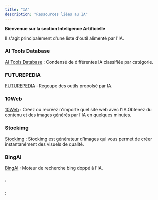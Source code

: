 ```yaml
---
title: "IA"
description: "Ressources liées au IA"
---
```


**Bienvenue sur la section Inteligence Artificielle**

Il s'agit principalement d'une liste d'outil alimenté par l'IA.



### AI Tools Database

[AI Tools Database](https://www.toolsforhumans.ai/tools-database) : Condensé de différentes IA classifiée par catégorie. 

### FUTUREPEDIA

[FUTUREPEDIA](https://www.futurepedia.io/) : Regoupe des outils propolsé par IA.


### 10Web

[10Web](https://10web.io/) : Créez ou recréez n'importe quel site web avec l'IA.Obtenez du contenu et des images générés par l'IA en quelques minutes.

### Stockimg

[Stockimg](https://stockimg.ai/) : Stockimg est générateur d'images qui vous permet de créer instantanément des visuels de qualité.

### BingAI

[BingAI](https://www.bing.com/search?q=Bing+AI&showconv=1&FORM=hpcodx) : Moteur de recherche bing doppé à l'IA.

### 

[]() : 

### 

[]() : 



